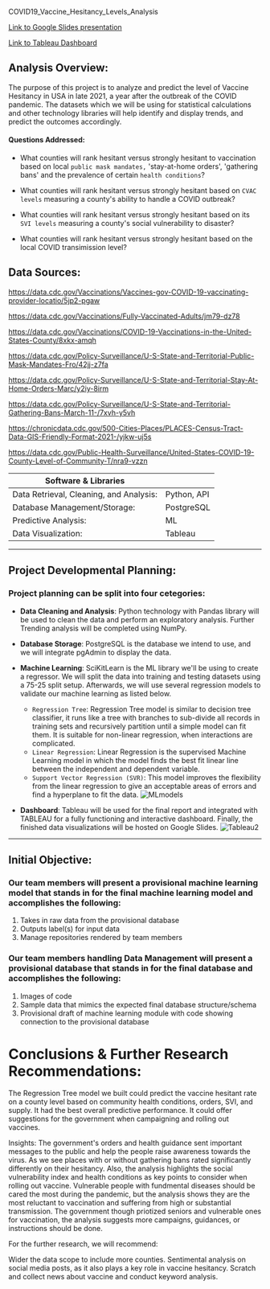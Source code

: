  COVID19_Vaccine_Hesitancy_Levels_Analysis

[Link to Google Slides presentation](https://docs.google.com/presentation/d/1QMLQhXdtwhx3Y2UqlmNIYpZkR67QkC8ZYHKdYIHn1MU/edit#slide=id.p)

[Link to Tableau Dashboard](https://public.tableau.com/views/Covid19VaccinationHesitancylevelofAnalysis/Dashboard1?:language=en-US&:display_count=n&:origin=viz_share_link)
## Analysis Overview:
The purpose of this project is to analyze and predict the level of Vaccine Hesitancy in USA in late 2021, a year after the outbreak of the COVID pandemic. The datasets which we will be using for statistical calculations and other technology libraries will help identify and display trends, and predict the outcomes accordingly.

#### Questions Addressed:

- What counties will rank hesitant versus strongly hesitant to vaccination based on local `public mask mandates,` 'stay-at-home orders', 'gathering bans' and the prevalence of certain `health conditions`? 

- What counties will rank hesitant versus strongly hesitant based on `CVAC levels` measuring a county's ability to handle a COVID outbreak?

- What counties will rank hesitant versus strongly hesitant based on its `SVI levels` measuring a county's social vulnerability to disaster?

- What counties will rank hesitant versus strongly hesitant based on the local COVID transimission level?

 
## Data Sources:

https://data.cdc.gov/Vaccinations/Vaccines-gov-COVID-19-vaccinating-provider-locatio/5jp2-pgaw

https://data.cdc.gov/Vaccinations/Fully-Vaccinated-Adults/jm79-dz78

https://data.cdc.gov/Vaccinations/COVID-19-Vaccinations-in-the-United-States-County/8xkx-amqh

https://data.cdc.gov/Policy-Surveillance/U-S-State-and-Territorial-Public-Mask-Mandates-Fro/42jj-z7fa

https://data.cdc.gov/Policy-Surveillance/U-S-State-and-Territorial-Stay-At-Home-Orders-Marc/y2iy-8irm

https://data.cdc.gov/Policy-Surveillance/U-S-State-and-Territorial-Gathering-Bans-March-11-/7xvh-y5vh

https://chronicdata.cdc.gov/500-Cities-Places/PLACES-Census-Tract-Data-GIS-Friendly-Format-2021-/yjkw-uj5s

https://data.cdc.gov/Public-Health-Surveillance/United-States-COVID-19-County-Level-of-Community-T/nra9-vzzn


| Software & Libraries |   |
| --- | --- |
| Data Retrieval, Cleaning, and Analysis:  | Python, API |
| Database Management/Storage:  | PostgreSQL |
| Predictive Analysis:  | ML |
| Data Visualization:  | Tableau |

***

## Project Developmental Planning:
### Project planning can be split into four cetegories:

- **Data Cleaning and Analysis**: Python technology with Pandas library will be used to clean the data and perform an exploratory analysis. Further Trending analysis will be completed using NumPy.

- **Database Storage**: PostgreSQL is the database we intend to use, and we will integrate pgAdmin to display the data.

- **Machine Learning**: SciKitLearn is the ML library we'll be using to create a regressor. We will split the data into training and testing datasets using a 75-25 split setup.  Afterwards, we will use several regression models to validate our machine learning as listed below.
     - `Regression Tree`: Regression Tree model is similar to decision tree classifier, it runs like a tree with branches to sub-divide all records in training sets and recursively partition until a simple model can fit them. It is suitable for non-linear regression, when interactions are complicated.
     - `Linear Regression`: Linear Regression is the supervised Machine Learning model in which the model finds the best fit linear line between the independent and dependent variable.
     -  `Support Vector Regression (SVR)`:  This model improves the flexibility from the linear regression to give an acceptable areas of errors and find a hyperplane to fit the data. 
   ![MLmodels](https://user-images.githubusercontent.com/77947860/181842422-65bdcd17-42da-4642-a765-2976153a5f21.png)



- **Dashboard**:  Tableau will be used for the final report and integrated with TABLEAU for a fully functioning and interactive dashboard. Finally, the finished data visualizations will be hosted on Google Slides.
![Tableau2](https://user-images.githubusercontent.com/77947860/181838164-1f243579-02f0-4db3-8272-21a31a195881.png)


***

## Initial Objective:

### Our team members will present a provisional machine learning model that stands in for the final machine learning model and accomplishes the following:
1. Takes in raw data from the provisional database
2. Outputs label(s) for input data
3. Manage repositories rendered by team members 

### Our team members handling Data Management will present a provisional database that stands in for the final database and accomplishes the following:
1. Images of code 
2. Sample data that mimics the expected final database structure/schema
3. Provisional draft of machine learning module with code showing connection to the provisional database 

# Conclusions & Further Research Recommendations:
The Regression Tree model we built could predict the vaccine hesitant rate on a county level based on community health conditions, orders, SVI, and supply. It had the best overall predictive performance. It could offer suggestions for the government when campaigning and rolling out vaccines.

Insights: The government's orders and health guidance sent important messages to the public and help the people raise awareness towards the virus. As we see places with or without gathering bans rated significantly differently on their hesitancy. Also, the analysis highlights the social vulnerability index and health conditions as key points to consider when rolling out vaccine. Vulnerable people with fundmental diseases should be cared the most during the pandemic, but the analysis shows they are the most reluctant to vaccination and suffering from high or substantial transmission. The government though priotized seniors and vulnerable ones for vaccination, the analysis suggests more campaigns, guidances, or instructions should be done.

For the further research, we will recommend:

Wider the data scope to include more counties.
Sentimental analysis on social media posts, as it also plays a key role in vaccine hesitancy.
Scratch and collect news about vaccine and conduct keyword analysis.





